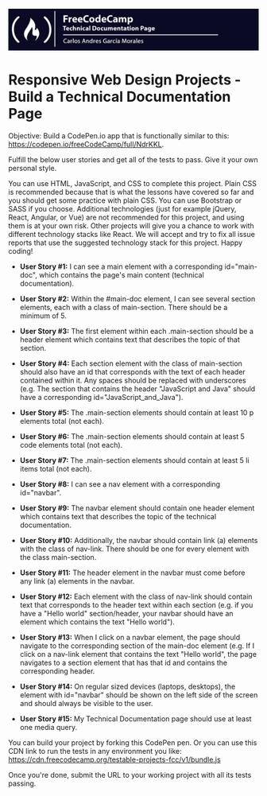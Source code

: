 ![](Top.png)

# Responsive Web Design Projects - Build a Technical Documentation Page
Objective: Build a CodePen.io app that is functionally similar to this: 
https://codepen.io/freeCodeCamp/full/NdrKKL.

Fulfill the below user stories and get all of the tests to pass. Give it your own personal style.

You can use HTML, JavaScript, and CSS to complete this project. Plain CSS is recommended because that is what the lessons have covered so far and you should get some practice with plain CSS. You can use Bootstrap or SASS if you choose. Additional technologies (just for example jQuery, React, Angular, or Vue) are not recommended for this project, and using them is at your own risk. Other projects will give you a chance to work with different technology stacks like React. We will accept and try to fix all issue reports that use the suggested technology stack for this project. Happy coding!

- **User Story #1:** I can see a main element with a corresponding id="main-doc", which contains the page's main content (technical documentation).

- **User Story #2:** Within the #main-doc element, I can see several section elements, each with a class of main-section. There should be a minimum of 5.

- **User Story #3:** The first element within each .main-section should be a header element which contains text that describes the topic of that section.

- **User Story #4:** Each section element with the class of main-section should also have an id that corresponds with the text of each header contained within it. Any spaces should be replaced with underscores (e.g. The section that contains the header "JavaScript and Java" should have a corresponding id="JavaScript_and_Java").

- **User Story #5:** The .main-section elements should contain at least 10 p elements total (not each).

- **User Story #6:** The .main-section elements should contain at least 5 code elements total (not each).

- **User Story #7:** The .main-section elements should contain at least 5 li items total (not each).

- **User Story #8:** I can see a nav element with a corresponding id="navbar".

- **User Story #9:** The navbar element should contain one header element which contains text that describes the topic of the technical documentation.

- **User Story #10:** Additionally, the navbar should contain link (a) elements with the class of nav-link. There should be one for every element with the class main-section.

- **User Story #11:** The header element in the navbar must come before any link (a) elements in the navbar.

- **User Story #12:** Each element with the class of nav-link should contain text that corresponds to the header text within each section (e.g. if you have a "Hello world" section/header, your navbar should have an element which contains the text "Hello world").

- **User Story #13:** When I click on a navbar element, the page should navigate to the corresponding section of the main-doc element (e.g. If I click on a nav-link element that contains the text "Hello world", the page navigates to a section element that has that id and contains the corresponding header.

- **User Story #14:** On regular sized devices (laptops, desktops), the element with id="navbar" should be shown on the left side of the screen and should always be visible to the user.

- **User Story #15:** My Technical Documentation page should use at least one media query.

You can build your project by forking this CodePen pen. Or you can use this CDN link to run the tests in any environment you like: 
https://cdn.freecodecamp.org/testable-projects-fcc/v1/bundle.js

Once you're done, submit the URL to your working project with all its tests passing.